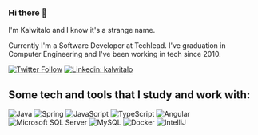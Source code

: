 
### Hi there 👋


I'm Kalwitalo and I know it's a strange name.

Currently I'm a Software Developer at Techlead. I've graduation in Computer Engineering and I've been working in tech since 2010.

[![Twitter Follow](https://img.shields.io/twitter/follow/kalwitalo?style=social)](https://twitter.com/kalwitalo)
[![Linkedin: kalwitalo](https://img.shields.io/badge/-Linkedin-blue?style=flat-square&logo=Linkedin&logoColor=white&link=https://www.linkedin.com/in/kalwitalo/)](https://www.linkedin.com/in/kalwitalo/)

## Some tech and tools that I study and work with:

![Java](https://img.shields.io/badge/-Java-007396?style=flat-square&logo=java)
![Spring](https://img.shields.io/badge/-Spring-6DB33F?style=flat-square&logo=spring&logoColor=white)
![JavaScript](https://img.shields.io/badge/-JavaScript-black?style=flat-square&logo=javascript)
![TypeScript](https://img.shields.io/badge/-TypeScript-007ACC?style=flat-square&logo=typescript)
![Angular](https://img.shields.io/badge/-Angular-DD0031?style=flat-square&logo=angular)
![Microsoft SQL Server](https://img.shields.io/badge/-SQL%20Server-CC2927?style=flat-square&logo=microsoft-sql-server&logoColor=white)
![MySQL](https://img.shields.io/badge/-MySQL-4479A1?style=flat-square&logo=mysql&logoColor=white)
![Docker](https://img.shields.io/badge/-Docker-2496ED?style=flat-square&logo=docker&logoColor=white)
![IntelliJ](https://img.shields.io/badge/-IntelliJ%20IDEA-black?style=flat-square&logo=intellij-idea&logoColor=white)
